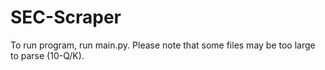 # SEC-Scraper

To run program, run main.py. Please note that some files may be too large to parse (10-Q/K).
